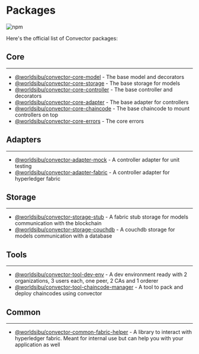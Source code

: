 # Packages

![npm](https://img.shields.io/npm/v/@worldsibu/convector-core-chaincode.svg)


Here's the official list of Convector packages:

## Core
---
- [@worldsibu/convector-core-model](https://www.npmjs.com/package/@worldsibu/convector-core-model) - The base model and decorators
- [@worldsibu/convector-core-storage](https://www.npmjs.com/package/@worldsibu/convector-core-storage) - The base storage for models
- [@worldsibu/convector-core-controller](https://www.npmjs.com/package/@worldsibu/convector-core-controller) - The base controller and decorators
- [@worldsibu/convector-core-adapter](https://www.npmjs.com/package/@worldsibu/convector-core-adapter) - The base adapter for controllers
- [@worldsibu/convector-core-chaincode](https://www.npmjs.com/package/@worldsibu/convector-core-chaincode) - The base chaincode to mount controllers on top
- [@worldsibu/convector-core-errors](https://www.npmjs.com/package/@worldsibu/convector-core-errors) - The core errors

## Adapters
---
- [@worldsibu/convector-adapter-mock](https://www.npmjs.com/package/@worldsibu/convector-adapter-mock) - A controller adapter for unit testing
- [@worldsibu/convector-adapter-fabric](https://www.npmjs.com/package/@worldsibu/convector-adapter-fabric) - A controller adapter for hyperledger fabric

## Storage
---
- [@worldsibu/convector-storage-stub](https://www.npmjs.com/package/@worldsibu/convector-storage-stub) - A fabric stub storage for models communication with the blockchain
- [@worldsibu/convector-storage-couchdb](https://www.npmjs.com/package/@worldsibu/convector-storage-couchdb) - A couchdb storage for models communication with a database

## Tools
---
- [@worldsibu/convector-tool-dev-env](https://www.npmjs.com/package/@worldsibu/convector-tool-dev-env) - A dev environment ready with 2 organizations, 3 users each, one peer, 2 CAs and 1 orderer
- [@worldsibu/convector-tool-chaincode-manager](https://www.npmjs.com/package/@worldsibu/convector-tool-chaincode-manager) - A tool to pack and deploy chaincodes using convector

## Common
---
- [@worldsibu/convector-common-fabric-helper](https://www.npmjs.com/package/@worldsibu/convector-common-fabric-helper) - A library to interact with hyperledger fabric. Meant for internal use but can help you with your application as well
